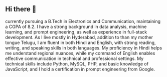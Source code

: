 ## Hi there 👋

<!--
**Samala-Navaneeth/Samala-Navaneeth** is a ✨ _special_ ✨ repository because its `README.md` (this file) appears on your GitHub profile.

Here are some ideas to get you started:

Currently pursuing a B.Tech in Electronics and Communication, maintaining a CGPA of 8.2. I have a strong background in data analysis, machine learning, and prompt engineering, as well as experience in full-stack development. As I live mostly in Hyderabad, addition to than my mother tongue Telugu, I am fluent in both Hindi and English, with strong reading, writing, and speaking skills in both languages. My proficiency in Hindi helps me understand regional nuances, while my command of English enables effective communication in technical and professional settings. My technical skills include Python, MySQL, PHP, and basic knowledge of JavaScript, and I hold a certification in prompt engineering from Google.
- 😄 Pronouns: ...
- ⚡ Fun fact: ...
-->
currently pursuing a B.Tech in Electronics and Communication, maintaining a CGPA of 8.2. I have a strong background in data analysis, machine learning, and prompt engineering, as well as experience in full-stack development. As I live mostly in Hyderabad, addition to than my mother tongue Telugu, I am fluent in both Hindi and English, with strong reading, writing, and speaking skills in both languages. My proficiency in Hindi helps me understand regional nuances, while my command of English enables effective communication in technical and professional settings. My technical skills include Python, MySQL, PHP, and basic knowledge of JavaScript, and I hold a certification in prompt engineering from Google.
